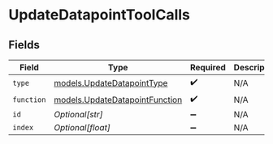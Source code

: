 # UpdateDatapointToolCalls


## Fields

| Field                                                                  | Type                                                                   | Required                                                               | Description                                                            |
| ---------------------------------------------------------------------- | ---------------------------------------------------------------------- | ---------------------------------------------------------------------- | ---------------------------------------------------------------------- |
| `type`                                                                 | [models.UpdateDatapointType](../models/updatedatapointtype.md)         | :heavy_check_mark:                                                     | N/A                                                                    |
| `function`                                                             | [models.UpdateDatapointFunction](../models/updatedatapointfunction.md) | :heavy_check_mark:                                                     | N/A                                                                    |
| `id`                                                                   | *Optional[str]*                                                        | :heavy_minus_sign:                                                     | N/A                                                                    |
| `index`                                                                | *Optional[float]*                                                      | :heavy_minus_sign:                                                     | N/A                                                                    |